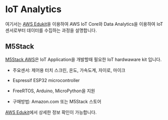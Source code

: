 # IoT Analytics


여기서는 [AWS Edukit](https://github.com/kyopark2014/IoT-Core-Contents/blob/main/m5stack.md)을 이용하여 AWS IoT Core와 Data Analytics을 이용하여 IoT 센서로부터 데이터를 수집하는 과정을 설명합니다.

## M5Stack

[M5Stack AWS](https://aws.amazon.com/ko/about-aws/whats-new/2020/12/introducing-aws-iot-edukit/)은 IoT Application을 개발할때 필요한 IoT hardwaware kit 입니다. 

- 주요센서: 제어용 터치 스크린, 온도, 가속도계, 자이로, 마이크

- Espressif ESP32 microcontroller 

- FreeRTOS, Arduino, MicroPython을 지원

- 구매방법: Amazon.com 또는 M5Stack 스토어

[AWS Edukit](https://github.com/kyopark2014/IoT-Core-Contents/blob/main/m5stack.md)에서 상세한 정보 확인이 가능합니다. 

